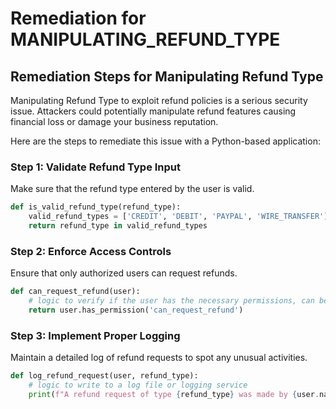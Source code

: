 # Remediation for MANIPULATING_REFUND_TYPE

## Remediation Steps for Manipulating Refund Type 

Manipulating Refund Type to exploit refund policies is a serious security issue. Attackers could potentially manipulate refund features causing financial loss or damage your business reputation.

Here are the steps to remediate this issue with a Python-based application:

### Step 1: Validate Refund Type Input
Make sure that the refund type entered by the user is valid.

```python
def is_valid_refund_type(refund_type):
    valid_refund_types = ['CREDIT', 'DEBIT', 'PAYPAL', 'WIRE_TRANSFER'] #or any other type your application support
    return refund_type in valid_refund_types
```
### Step 2: Enforce Access Controls

Ensure that only authorized users can request refunds.

```python
def can_request_refund(user):
    # logic to verify if the user has the necessary permissions, can be database lookup, or checking user roles etc.
    return user.has_permission('can_request_refund')
```

### Step 3: Implement Proper Logging

Maintain a detailed log of refund requests to spot any unusual activities.

```python
def log_refund_request(user, refund_type):
    # logic to write to a log file or logging service
    print(f"A refund request of type {refund_type} was made by {user.name}")
```